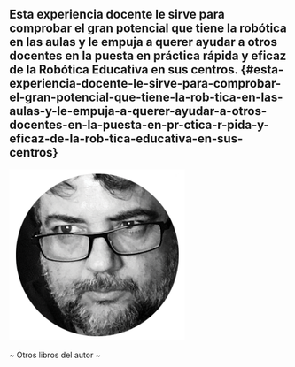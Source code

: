 ## Esta experiencia docente le sirve para comprobar el gran potencial que tiene la robótica en las aulas y le empuja a querer ayudar a otros docentes en la puesta en práctica rápida y eficaz de la Robótica Educativa en sus centros. {#esta-experiencia-docente-le-sirve-para-comprobar-el-gran-potencial-que-tiene-la-rob-tica-en-las-aulas-y-le-empuja-a-querer-ayudar-a-otros-docentes-en-la-puesta-en-pr-ctica-r-pida-y-eficaz-de-la-rob-tica-educativa-en-sus-centros}

![C:\Users\CHEMA\Desktop\José Francisco Muñoz.png](../images/image7.png)

~ Otros libros del autor ~